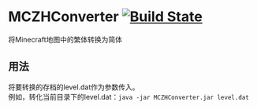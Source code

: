 # MCZHConverter [![Build State](https://api.travis-ci.org/yushijinhun/MCZHConverter.svg)](https://travis-ci.org/yushijinhun/MCZHConverter)
将Minecraft地图中的繁体转换为简体
## 用法
将要转换的存档的level.dat作为参数传入。<br/>
例如，转化当前目录下的level.dat：`java -jar MCZHConverter.jar level.dat`<br/>

